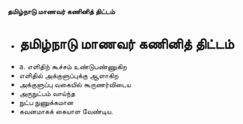 **தமிழ்நாடு மாணவர் கணினித் திட்டம்**
- # தமிழ்நாடு மாணவர் கணினித் திட்டம்
- a. எளிதிற் கூச்சம் உண்டுபண்ணுகிற
- எளிதில் அக்குளுப்புக்கு ஆளாகிற
- அக்குளுப்பு வகையில் கூருணர்விடைய
- அருநுட்பம் வாய்ந்த
- நுட்ப நுணுக்கமான
- கவனமாகக் கையாள வேண்டிய.

